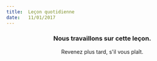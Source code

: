```yaml
---
title:  Leçon quotidienne
date:   11/01/2017
---
```


### <center>Nous travaillons sur cette leçon.</center>
<center>Revenez plus tard, s'il vous plaît.</center>